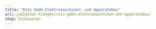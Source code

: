 ```yaml
---
title: "Ritz GmbH Elektromaschinen- und Apparatebau"
url: /waldshut-tiengen/ritz-gmbh-elektromaschinen-und-apparatebau/
shop: Eisenwaren
---
```

